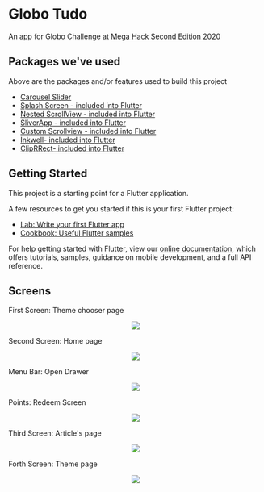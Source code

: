 # Globo Tudo

An app for Globo Challenge at [Mega Hack Second Edition 2020](https://www.megahack.com.br/)  

## Packages we've used

Above are the packages and/or features used to build this project
- [Carousel Slider](https://pub.dev/packages/carousel_slider)
- [Splash Screen - included into Flutter](https://flutter.dev/docs/development/ui/advanced/splash-screen)
- [Nested ScrollView - included into Flutter](https://api.flutter.dev/flutter/widgets/NestedScrollView-class.html)
- [SliverApp - included into Flutter](https://api.flutter.dev/flutter/material/SliverAppBar-class.html)
- [Custom Scrollview - included into Flutter](https://api.flutter.dev/flutter/widgets/CustomScrollView-class.html)
- [Inkwell- included into Flutter](https://api.flutter.dev/flutter/material/InkWell-class.html)
- [ClipRRect- included into Flutter](https://api.flutter.dev/flutter/widgets/ClipRRect-class.html)

## Getting Started

This project is a starting point for a Flutter application.

A few resources to get you started if this is your first Flutter project:

- [Lab: Write your first Flutter app](https://flutter.dev/docs/get-started/codelab)
- [Cookbook: Useful Flutter samples](https://flutter.dev/docs/cookbook)

For help getting started with Flutter, view our
[online documentation](https://flutter.dev/docs), which offers tutorials,
samples, guidance on mobile development, and a full API reference.

## Screens

First Screen: Theme chooser page
<p align="center">
<img src=https://github.com/manbbo/globoapp/blob/master/screens/foto6.png>
</p>

Second Screen: Home page
<p align="center">
<img src=https://github.com/manbbo/globoapp/blob/master/screens/foto4.png>
</p>

Menu Bar: Open Drawer
<p align="center">
<img src=https://github.com/manbbo/globoapp/blob/master/screens/foto8.png>
</p>

Points: Redeem Screen
<p align="center">
<img src=https://github.com/manbbo/globoapp/blob/master/screens/foto9.png>
</p>

Third Screen: Article's page
<p align="center">
<img src=https://github.com/manbbo/globoapp/blob/master/screens/foto5.png>
</p>

Forth Screen: Theme page
<p align="center">
<img src=https://github.com/manbbo/globoapp/blob/master/screens/foto7.png>
</p>

